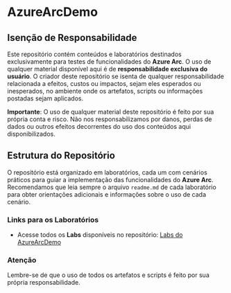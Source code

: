 # AzureArcDemo

## Isenção de Responsabilidade

Este repositório contém conteúdos e laboratórios destinados exclusivamente para testes de funcionalidades do **Azure Arc**. O uso de qualquer material disponível aqui é de **responsabilidade exclusiva do usuário**. O criador deste repositório se isenta de qualquer responsabilidade relacionada a efeitos, custos ou impactos, sejam eles esperados ou inesperados, no ambiente onde os artefatos, scripts ou informações postadas sejam aplicados.

**Importante**: O uso de qualquer material deste repositório é feito por sua própria conta e risco. Não nos responsabilizamos por danos, perdas de dados ou outros efeitos decorrentes do uso dos conteúdos aqui disponibilizados.

## Estrutura do Repositório

O repositório está organizado em laboratórios, cada um com cenários práticos para guiar a implementação das funcionalidades do **Azure Arc**. Recomendamos que leia sempre o arquivo `readme.md` de cada laboratório para obter orientações adicionais e informações sobre o uso de cada cenário.

### Links para os Laboratórios
- Acesse todos os **Labs** disponíveis no repositório: [Labs do AzureArcDemo](https://github.com/fabiotreze/AzureArcDemo/tree/main)

### Atenção
Lembre-se de que o uso de todos os artefatos e scripts é feito por sua própria responsabilidade.
